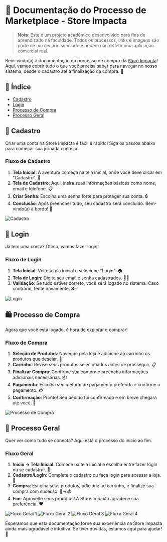 # 🛒 Documentação do Processo de Marketplace - Store Impacta

> **Nota**: Este é um projeto acadêmico desenvolvido para fins de aprendizado na faculdade. Todos os processos, links e imagens são parte de um cenário simulado e podem não refletir uma aplicação comercial real.

Bem-vindo(a) à documentação do processo de compra da [Store Impacta](https://project-impacta.github.io/frontEnd-site/)! Aqui, vamos cobrir tudo o que você precisa saber para navegar no nosso sistema, desde o cadastro até a finalização da compra. 🚀

## 📑 Índice

- [Cadastro](#cadastro)
- [Login](#login)
- [Processo de Compra](#processo-de-compra)
- [Processo Geral](#processo-geral)

## 📝 Cadastro

Criar uma conta na Store Impacta é fácil e rápido! Siga os passos abaixo para começar sua jornada conosco.

### Fluxo de Cadastro

1. **Tela Inicial**: A aventura começa na tela inicial, onde você deve clicar em "Cadastro". 🌟
2. **Tela de Cadastro**: Aqui, insira suas informações básicas como nome, email e telefone. 📋
3. **Criar Senha**: Escolha uma senha forte para proteger sua conta. 🔒
4. **Conclusão**: Após preencher tudo, seu cadastro será concluído. Bem-vindo(a) à bordo! 🎉

![Cadastro](https://github.com/Project-Impacta/.github/assets/61327152/4524f01d-55e5-471c-bf07-6a80afb84b55)

## 🔑 Login

Já tem uma conta? Ótimo, vamos fazer login!

### Fluxo de Login

1. **Tela Inicial**: Volte à tela inicial e selecione "Login". 🏠
2. **Tela de Login**: Digite seu email e senha cadastrados. 📧🔑
3. **Validação**: Se tudo estiver correto, você será logado no sistema. Caso contrário, tente novamente. ❌✅

![Login](https://github.com/Project-Impacta/.github/assets/61327152/1ae3bf04-1a23-4a1d-97cb-e23e16a21967)

## 🛍️ Processo de Compra

Agora que você está logado, é hora de explorar e comprar!

### Fluxo de Compra

1. **Seleção de Produtos**: Navegue pela loja e adicione ao carrinho os produtos que desejar. 🛒
2. **Carrinho**: Revise seus produtos selecionados antes de prosseguir. 📋
3. **Finalizar Compra**: Confirme sua compra e preencha informações adicionais necessárias. 📦
4. **Pagamento**: Escolha seu método de pagamento preferido e confirme o pagamento. 💳
5. **Confirmação**: Pronto! Seu pedido foi confirmado e em breve chegará até você. 🎉

![Processo de Compra](https://github.com/Project-Impacta/.github/assets/61327152/dceb5900-79ea-47fb-a779-4044592ea2f4)

## 🔄 Processo Geral

Quer ver como tudo se conecta? Aqui está o processo do início ao fim.

### Fluxo Geral

1. **Início → Tela Inicial**: Comece na tela inicial e escolha entre fazer login ou se cadastrar. 🌈
2. **Cadastro/Login**: Complete o cadastro ou faça login para acessar a loja. 🚪
3. **Compra**: Escolha seus produtos, adicione ao carrinho, e finalize sua compra com sucesso. 🛒→💰
4. **Fim**: Aproveite seus produtos! A Store Impacta agradece sua preferência. ❤️

![Fluxo Geral 1](https://github.com/Project-Impacta/.github/assets/61327152/3089bc55-f100-472e-b440-07be39a91dff)
![Fluxo Geral 2](https://github.com/Project-Impacta/.github/assets/61327152/9a8d424e-2ea4-4211-8313-70592d73c971)
![Fluxo Geral 3](https://github.com/Project-Impacta/.github/assets/61327152/e1ee6278-9aec-4b70-b07e-190a09f136eb)
![Fluxo Geral 4](https://github.com/Project-Impacta/.github/assets/61327152/e6745c40-e1b0-4dc9-b4fb-ac549601897c)

Esperamos que esta documentação torne sua experiência na Store Impacta ainda mais agradável e intuitiva. Se tiver dúvidas, estamos aqui para ajudar! 🌟
